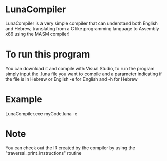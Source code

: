 # LunaCompiler
LunaCompiler is a very simple compiler that can understand both English and Hebrew, translating from a C like programming language to Assembly x86 using the MASM compiler! 

# To run this program
You can download it and compile with Visual Studio, to run the program simply input the .luna file you want to compile and a parameter indicating if the file is in Hebrew or English
-e for English and -h for Hebrew

# Example
LunaCompiler.exe myCode.luna -e

# Note
You can check out the IR created by the compiler by using the "traversal_print_instructions" routine
